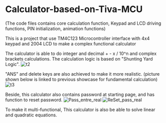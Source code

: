 # Calculator-based-on-Tiva-MCU
(The code files contains core calculation function, Keypad and LCD driving functions, PIN initialization, animation functions)

This is a project that use TM4C123 Microcontroller interface with 4x4 keypad and 2004 LCD to make a complex functional calculator

The calculator is able to do integer and decimal + - x / 10^n and complex brackets calculations. The calculation logic is based on "Shunting Yard Logic". 
![t2](https://github.com/user-attachments/assets/99838cbd-a87f-49f0-a887-f9003178fe8b)

"ANS" and delete keys are also achieved to make it more realistic. (picture shown below is linked to previous showcase for fundamental calculation)
![t3](https://github.com/user-attachments/assets/9b7be7a1-e8f0-4483-8801-086594bbfa37)

Beside, this calculator also contains password at starting page, and has function to reset password.
![Pass_entre_real](https://github.com/user-attachments/assets/184af59d-df1e-435f-a8cc-dde13140e191)
![ReSet_pass_real](https://github.com/user-attachments/assets/be446931-433e-4b4f-8ca0-5ea5bc8daeca)

To make it multi-functional, This calculator is also be able to solve linear and quadratic equations.

